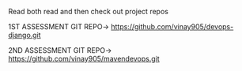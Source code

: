Read both read and then check out project repos

1ST ASSESSMENT GIT REPO-> https://github.com/vinay905/devops-django.git

2ND ASSESSMENT GIT REPO-> https://github.com/vinay905/mavendevops.git
